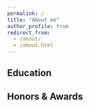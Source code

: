 ```yaml
---
permalink: /
title: "About me"
author_profile: true
redirect_from: 
  - /about/
  - /about.html
---
```


Education
------

Honors & Awards
------
